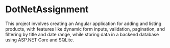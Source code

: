 # DotNetAssignment
 This project involves creating an Angular application for adding and listing products, with features like dynamic form inputs, validation, pagination, and filtering by title and date range, while storing data in a backend database using ASP.NET Core and SQLite.
